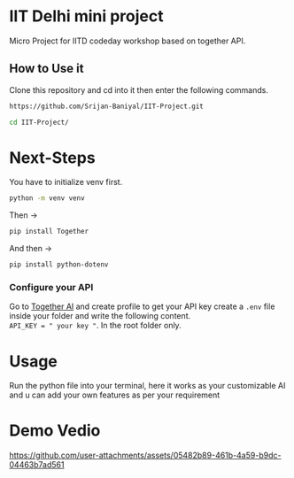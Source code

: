 # IIT Delhi mini project
Micro Project for IITD codeday workshop based on together API.

## How to Use it
Clone this repository and cd into it then enter the following commands.
```sh
https://github.com/Srijan-Baniyal/IIT-Project.git
```
```sh
cd IIT-Project/
```

# Next-Steps
You have to initialize venv first.

```sh
python -m venv venv
```
Then -> 
```sh
pip install Together
```
And then ->
```sh
pip install python-dotenv
```
### Configure your API
Go to [Together AI](https://together.ai) and create profile to get your API key
create a `.env` file inside your folder and write the following content.<br>
`API_KEY = " your key "`. In the root folder only.
# Usage
Run the python file into your terminal, here it works as your customizable AI and u can add your own features as per your requirement

# Demo Vedio 

https://github.com/user-attachments/assets/05482b89-461b-4a59-b9dc-04463b7ad561


